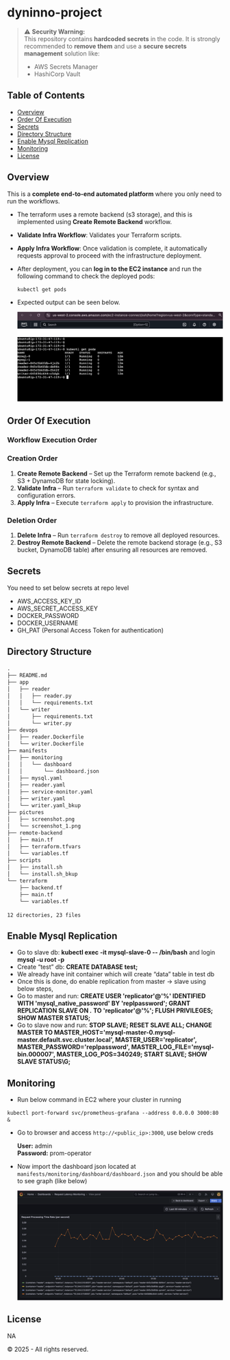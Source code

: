 # dyninno-project


> ⚠️ **Security Warning:**  
> This repository contains **hardcoded secrets** in the code. It is strongly recommended to **remove them** and use a **secure secrets management** solution like:
> - AWS Secrets Manager  
> - HashiCorp Vault  


## Table of Contents
- [Overview](#overview)
- [Order Of Execution](#order-of-execution)
- [Secrets](#secrets)
- [Directory Structure](#directory-structure)
- [Enable Mysql Replication](#enable-mysql-replication)
- [Monitoring](#monitoring)
- [License](#license)

## Overview

This is a **complete end-to-end automated platform** where you only need to run the workflows.

- The terraform uses a remote backend (s3 storage), and this is implemented using **Create Remote Backend** workflow.
- **Validate Infra Workflow**: Validates your Terraform scripts.
- **Apply Infra Workflow**: Once validation is complete, it automatically requests approval to proceed with the infrastructure deployment.
- After deployment, you can **log in to the EC2 instance** and run the following command to check the deployed pods:

  ```sh
  kubectl get pods
  ```
- Expected output can be seen below.

  ![Screenshot](pictures/screenshot.png)


## Order Of Execution

### Workflow Execution Order

### **Creation Order**
1. **Create Remote Backend** – Set up the Terraform remote backend (e.g., S3 + DynamoDB for state locking).
2. **Validate Infra** – Run `terraform validate` to check for syntax and configuration errors.
3. **Apply Infra** – Execute `terraform apply` to provision the infrastructure.

### **Deletion Order**
1. **Delete Infra** – Run `terraform destroy` to remove all deployed resources.
2. **Destroy Remote Backend** – Delete the remote backend storage (e.g., S3 bucket, DynamoDB table) after ensuring all resources are removed.


## Secrets 

You need to set below secrets at repo level

- AWS_ACCESS_KEY_ID
- AWS_SECRET_ACCESS_KEY
- DOCKER_PASSWORD
- DOCKER_USERNAME
- GH_PAT (Personal Access Token for authentication)

## Directory Structure
```
.
├── README.md
├── app
│   ├── reader
│   │   ├── reader.py
│   │   └── requirements.txt
│   └── writer
│       ├── requirements.txt
│       └── writer.py
├── devops
│   ├── reader.Dockerfile
│   └── writer.Dockerfile
├── manifests
│   ├── monitoring
│   │   └── dashboard
│   │       └── dashboard.json
│   ├── mysql.yaml
│   ├── reader.yaml
│   ├── service-monitor.yaml
│   ├── writer.yaml
│   └── writer.yaml_bkup
├── pictures
│   ├── screenshot.png
│   └── screenshot_1.png
├── remote-backend
│   ├── main.tf
│   ├── terraform.tfvars
│   └── variables.tf
├── scripts
│   ├── install.sh
│   └── install.sh_bkup
└── terraform
    ├── backend.tf
    ├── main.tf
    └── variables.tf

12 directories, 23 files
```

## Enable Mysql Replication

- Go to slave db: **kubectl exec -it mysql-slave-0 -- /bin/bash** and login **mysql -u root -p**
- Create “test” db: **CREATE DATABASE test;**
- We already have init container which will create “data” table in test db
- Once this is done, do enable replication from master -> slave using below steps,
- Go to master and run: **CREATE USER 'replicator'@'%' IDENTIFIED WITH 'mysql_native_password' BY 'replpassword'; GRANT REPLICATION SLAVE ON *.* TO 'replicator'@'%'; FLUSH PRIVILEGES; SHOW MASTER STATUS;**
- Go to slave now and run: **STOP SLAVE; RESET SLAVE ALL; CHANGE MASTER TO MASTER_HOST='mysql-master-0.mysql-master.default.svc.cluster.local', MASTER_USER='replicator', MASTER_PASSWORD='replpassword', MASTER_LOG_FILE='mysql-bin.000007', MASTER_LOG_POS=340249; START SLAVE; SHOW SLAVE STATUS\G;**



## Monitoring
- Run below command in EC2 where your cluster in running
```
kubectl port-forward svc/prometheus-grafana --address 0.0.0.0 3000:80 &
```
- Go to browser and access ```http://<public_ip>:3000```, use below creds

  **User:** admin  
  **Password:** prom-operator 

- Now import the dashboard json located at ```manifests/monitoring/dashboard/dashboard.json``` and you should be able to see graph (like below)

  ![Screenshot](pictures/screenshot_1.png)


## License
NA

© 2025 - All rights reserved.
